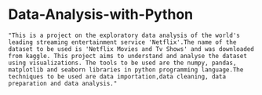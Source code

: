 # Data-Analysis-with-Python

    "This is a project on the exploratory data analysis of the world's leading streaming entertainment service 'Netflix'.The name of the dataset to be used is 'Netflix Movies and Tv Shows' and was downloaded from kaggle. This project aims to understand and analyse the dataset using visualizations. The tools to be used are the numpy, pandas, matplotlib and seaborn libraries in python programming language.The techniques to be used are data importation,data cleaning, data preparation and data analysis."
